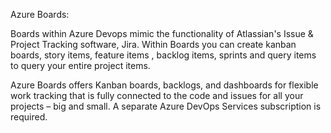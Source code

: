 Azure Boards:

Boards within Azure Devops mimic the functionality of Atlassian's Issue & Project Tracking software, Jira. Within Boards you can create kanban boards, story items, feature items , backlog items, sprints and query items to query your entire project items.

Azure Boards offers Kanban boards, backlogs, and dashboards for flexible work tracking that is fully connected to the code and issues for all your projects – big and small. A separate Azure DevOps Services subscription is required.
